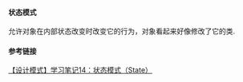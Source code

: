#### 状态模式
允许对象在内部状态改变时改变它的行为，对象看起来好像修改了它的类.


#### 参考链接
[【设计模式】学习笔记14：状态模式（State）](http://blog.csdn.net/shuangde800/article/details/10132825)
